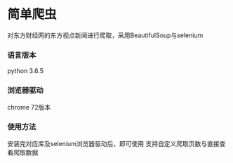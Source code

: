 # 简单爬虫
对东方财经网的东方视点新闻进行爬取，采用BeautifulSoup与selenium

### 语言版本
python 3.6.5

### 浏览器驱动
chrome 72版本

### 使用方法
安装完对应库及selenium浏览器驱动后，即可使用
支持自定义爬取页数与直接查看爬取数据
